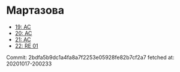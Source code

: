 # Мартазова
- [19: AC](19.md)
- [20: AC](20.md)
- [21: AC](21.md)
- [22: RE 01](22.md)

Commit: 2bdfa5b9dc1a4fa8a7f2253e05928fe82b7cf2a7
 fetched at: 20201017-200233
